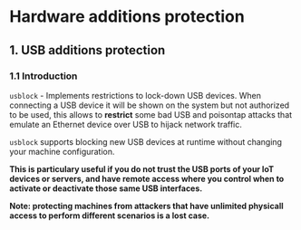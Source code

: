 # Hardware additions protection

## 1. USB additions protection

### 1.1 Introduction

`usblock` - Implements restrictions to lock-down USB devices.
When connecting a USB device it will be shown on the system but not
authorized to be used, this allows to **restrict** some bad USB
and poisontap attacks that emulate an Ethernet device over USB to
hijack network traffic.

`usblock` supports blocking new USB devices at runtime without changing your
machine configuration.

**This is particulary useful if you do not trust the USB ports of your IoT
devices or servers, and have remote access where you control when to activate or deactivate those same USB interfaces.**

**Note: protecting machines from attackers
that have unlimited physicall access to perform different scenarios is a lost
case.**
